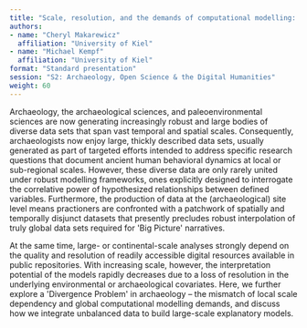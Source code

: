 ```yaml
---
title: "Scale, resolution, and the demands of computational modelling: a 'divergence problem' in archaeology"
authors:
- name: "Cheryl Makarewicz"
  affiliation: "University of Kiel"
- name: "Michael Kempf"
  affiliation: "University of Kiel"
format: "Standard presentation"
session: "S2: Archaeology, Open Science & the Digital Humanities"
weight: 60
---
```


Archaeology, the archaeological sciences, and paleoenvironmental sciences are now generating increasingly robust and large bodies of diverse data sets that span vast temporal and spatial scales. Consequently, archaeologists now enjoy large, thickly described data sets, usually generated as part of targeted efforts intended to address specific research questions that document ancient human behavioral dynamics at local or sub-regional scales. However, these diverse data are only rarely united under robust modelling frameworks, ones explicitly designed to interrogate the correlative power of hypothesized relationships between defined variables. Furthermore, the production of data at the (archaeological) site level means practioners are confronted with a patchwork of spatially and temporally disjunct datasets that presently precludes robust interpolation of truly global data sets required for 'Big Picture' narratives. 

At the same time, large- or continental-scale analyses strongly depend on the quality and resolution of readily accessible digital resources available in public repositories. With increasing scale, however, the interpretation potential of the models rapidly decreases due to a loss of resolution in the underlying environmental or archaeological covariates. Here, we further explore a 'Divergence Problem' in archaeology – the mismatch of local scale dependency and global computational modelling demands, and discuss how we integrate unbalanced data to build large-scale explanatory models. 

